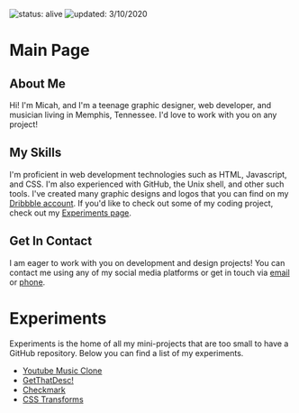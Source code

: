 ![status: alive](https://img.shields.io/badge/status-alive-green) ![updated: 3/10/2020](https://img.shields.io/badge/updated-3/10/20-yellow)

# Main Page
## About Me

Hi! I'm Micah, and I'm a teenage graphic designer, web developer, and musician living in Memphis, Tennessee. I'd love to work with you on any project!

## My Skills

I'm proficient in web development technologies such as HTML, Javascript, and CSS. I'm also experienced with GitHub, the Unix shell, and other such tools. I've created many graphic designs and logos that you can find on my [Dribbble account](https://dribbble.com/micahlt). If you'd like to check out some of my coding project, check out my [Experiments page](https://micahlt.github.io/experiments/).

## Get In Contact

I am eager to work with you on development and design projects! You can contact me using any of my social media platforms or get in touch via [email](mailto:micahincorporated@gmail.com) or [phone](tel:7319037085).


# Experiments

Experiments is the home of all my mini-projects that are too small to have a GitHub repository. Below you can find a list of my experiments.

- [Youtube Music Clone](https://micahlt.github.io/experiments/youtube-music.html)
- [GetThatDesc!](https://micahlt.github.io/experiments/getthatdesc.html)
- [Checkmark](https://micahlt.github.io/experiments/checkmark.html)
- [CSS Transforms](https://micahlt.github.io/experiments/csstransforms.html)
